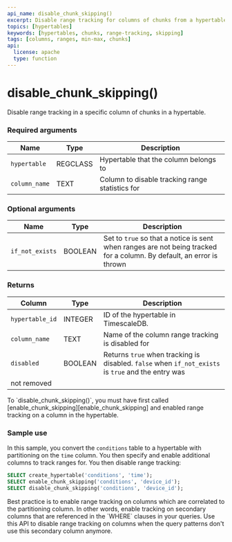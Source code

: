 ```yaml
---
api_name: disable_chunk_skipping()
excerpt: Disable range tracking for columns of chunks from a hypertable  
topics: [hypertables]
keywords: [hypertables, chunks, range-tracking, skipping]
tags: [columns, ranges, min-max, chunks]
api:
  license: apache
  type: function
---
```


# disable_chunk_skipping()

Disable range tracking in a specific column of chunks in a hypertable.

### Required arguments

|Name|Type|Description|
|-|-|-|
|`hypertable`|REGCLASS|Hypertable that the column belongs to|
|`column_name`|TEXT|Column to disable tracking range statistics for|

### Optional arguments

|Name|Type|Description|
|-|-|-|
|`if_not_exists`|BOOLEAN|Set to `true` so that a notice is sent when ranges are not being tracked for a column. By default, an error is thrown|

### Returns

|Column|Type|Description|
|-|-|-|
|`hypertable_id`|INTEGER|ID of the hypertable in TimescaleDB.|
|`column_name`|TEXT|Name of the column range tracking is disabled for|
|`disabled`|BOOLEAN|Returns `true` when tracking is disabled. `false` when `if_not_exists` is `true` and the entry was
not removed|

<Highlight type="note">
 To `disable_chunk_skipping()`, you must have first called [enable_chunk_skipping][enable_chunk_skipping]
 and enabled range tracking on a column in the hypertable.

</Highlight>

### Sample use

In this sample, you convert the `conditions` table to a hypertable with
partitioning on the `time` column. You then specify and enable additional
columns to track ranges for. You then disable range tracking:

```sql
SELECT create_hypertable('conditions', 'time');
SELECT enable_chunk_skipping('conditions', 'device_id');
SELECT disable_chunk_skipping('conditions', 'device_id');
```

<Highlight type="note">
 Best practice is to enable range tracking on columns which are correlated to the
 partitioning column. In other words, enable tracking on secondary columns that are
 referenced in the `WHERE` clauses in your queries.
 Use this API to disable range tracking on columns when the query patterns don't
 use this secondary column anymore.

</Highlight>

[enable_chunk_skipping]: /api/:currentVersion:/hypertable/enable_chunk_skipping/
